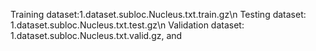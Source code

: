 Training dataset:1.dataset.subloc.Nucleus.txt.train.gz\n
Testing dataset: 1.dataset.subloc.Nucleus.txt.test.gz\n
Validation dataset: 1.dataset.subloc.Nucleus.txt.valid.gz,  and 
